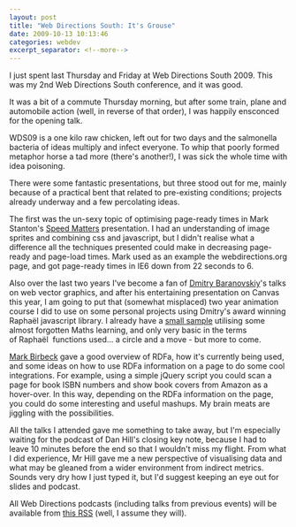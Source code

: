 ```yaml
---
layout: post
title: "Web Directions South: It's Grouse"
date: 2009-10-13 10:13:46
categories: webdev
excerpt_separator: <!--more-->
---
```


I just spent last Thursday and Friday at Web Directions South 2009. This was my 2nd Web Directions South conference, and it was good.

It was a bit of a commute Thursday morning, but after some train, plane and automobile action (well, in reverse of that order), I was happily ensconced for the opening talk.

WDS09 is a one kilo raw chicken, left out for two days and the salmonella bacteria of ideas multiply and infect everyone. To whip that poorly formed metaphor horse a tad more (there's another!), I was sick the whole time with idea poisoning.

<!--more-->

There were some fantastic presentations, but three stood out for me, mainly because of a practical bent that related to pre-existing conditions; projects already underway and a few percolating ideas.

The first was the un-sexy topic of optimising page-ready times in Mark Stanton's [Speed Matters](http://www.slideshare.net/markstanton/speed-matters) presentation. I had an understanding of image sprites and combining css and javascript, but I didn't realise what a difference all the techniques presented could make in decreasing page-ready and page-load times. Mark used as an example the webdirections.org page, and got page-ready times in IE6 down from 22 seconds to 6.

Also over the last two years I've become a fan of [Dmitry Baranovskiy](http://dmitry.baranovskiy.com/)'s talks on web vector graphics, and after his entertaining presentation on Canvas this year, I am going to put that (somewhat misplaced) two year animation course I did to use on some personal projects using Dmitry's award winning Raphaël javascript library. I already have a [small sample](/lab/raphael1/index.html) utilising some almost forgotten Maths learning, and only very basic in the terms of Raphaël  functions used… a circle and a move - but more to come.

[Mark Birbeck](http://webbackplane.com/mark-birbeck) gave a good overview of RDFa, how it's currently being used, and some ideas on how to use RDFa information on a page to do some cool integrations. For example, using a simple jQuery script you could scan a page for book ISBN numbers and show book covers from Amazon as a hover-over. In this way, depending on the RDFa information on the page, you could do some interesting and useful mashups. My brain meats are jiggling with the possibilities.

All the talks I attended gave me something to take away, but I'm especially waiting for the podcast of Dan Hill's closing key note, because I had to leave 10 minutes before the end so that I wouldn't miss my flight. From what I did experience, Mr Hill gave me a new perspective of visualising data and what may be gleaned from a wider environment from indirect metrics. Sounds very dry how I just typed it, but I'd suggest keeping an eye out for slides and podcast.

All Web Directions podcasts (including talks from previous events) will be available from [this RSS](http://www.webdirections.org/podcast.xml) (well, I assume they will).